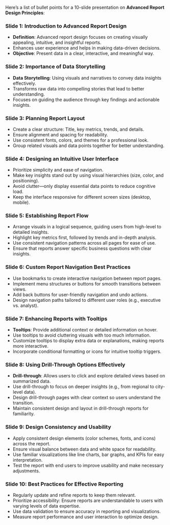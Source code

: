 Here’s a list of bullet points for a 10-slide presentation on **Advanced Report Design Principles**:

### Slide 1: **Introduction to Advanced Report Design**
- **Definition**: Advanced report design focuses on creating visually appealing, intuitive, and insightful reports.
- Enhances user experience and helps in making data-driven decisions.
- **Objective**: Present data in a clear, interactive, and meaningful way.

### Slide 2: **Importance of Data Storytelling**
- **Data Storytelling**: Using visuals and narratives to convey data insights effectively.
- Transforms raw data into compelling stories that lead to better understanding.
- Focuses on guiding the audience through key findings and actionable insights.

### Slide 3: **Planning Report Layout**
- Create a clear structure: Title, key metrics, trends, and details.
- Ensure alignment and spacing for readability.
- Use consistent fonts, colors, and themes for a professional look.
- Group related visuals and data points together for better understanding.

### Slide 4: **Designing an Intuitive User Interface**
- Prioritize simplicity and ease of navigation.
- Make key insights stand out by using visual hierarchies (size, color, and positioning).
- Avoid clutter—only display essential data points to reduce cognitive load.
- Keep the interface responsive for different screen sizes (desktop, mobile).

### Slide 5: **Establishing Report Flow**
- Arrange visuals in a logical sequence, guiding users from high-level to detailed insights.
- Highlight key metrics first, followed by trends and in-depth analysis.
- Use consistent navigation patterns across all pages for ease of use.
- Ensure that reports answer specific business questions with clear insights.

### Slide 6: **Custom Report Navigation Best Practices**
- Use bookmarks to create interactive navigation between report pages.
- Implement menu structures or buttons for smooth transitions between views.
- Add back buttons for user-friendly navigation and undo actions.
- Design navigation paths tailored to different user roles (e.g., executive vs. analyst).

### Slide 7: **Enhancing Reports with Tooltips**
- **Tooltips**: Provide additional context or detailed information on hover.
- Use tooltips to avoid cluttering visuals with too much information.
- Customize tooltips to display extra data or explanations, making reports more interactive.
- Incorporate conditional formatting or icons for intuitive tooltip triggers.

### Slide 8: **Using Drill-Through Options Effectively**
- **Drill-through**: Allows users to click and explore detailed views based on summarized data.
- Use drill-through to focus on deeper insights (e.g., from regional to city-level data).
- Design drill-through pages with clear context so users understand the transition.
- Maintain consistent design and layout in drill-through reports for familiarity.

### Slide 9: **Design Consistency and Usability**
- Apply consistent design elements (color schemes, fonts, and icons) across the report.
- Ensure visual balance between data and white space for readability.
- Use familiar visualizations like line charts, bar graphs, and KPIs for easy interpretation.
- Test the report with end users to improve usability and make necessary adjustments.

### Slide 10: **Best Practices for Effective Reporting**
- Regularly update and refine reports to keep them relevant.
- Prioritize accessibility: Ensure reports are understandable to users with varying levels of data expertise.
- Use data validation to ensure accuracy in reporting and visualizations.
- Measure report performance and user interaction to optimize design.